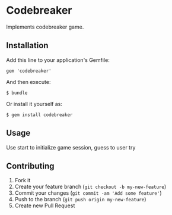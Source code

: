 # Codebreaker

Implements codebreaker game.

## Installation

Add this line to your application's Gemfile:

    gem 'codebreaker'

And then execute:

    $ bundle

Or install it yourself as:

    $ gem install codebreaker

## Usage

Use start to initialize game session, guess to user try 

## Contributing

1. Fork it
2. Create your feature branch (`git checkout -b my-new-feature`)
3. Commit your changes (`git commit -am 'Add some feature'`)
4. Push to the branch (`git push origin my-new-feature`)
5. Create new Pull Request
